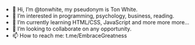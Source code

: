 - 👋 Hi, I’m @tonwhite, my pseudonym is Ton White.
- 👀 I’m interested in programming, psychology, business, reading.
- 🌱 I’m currently learning HTML/CSS, JavaScript and more more more...
- 💞️ I’m looking to collaborate on any opportunity.
- 📫 How to reach me: t.me/EmbraceGreatness

<!---
Konichiwa, Samurai!
--->
